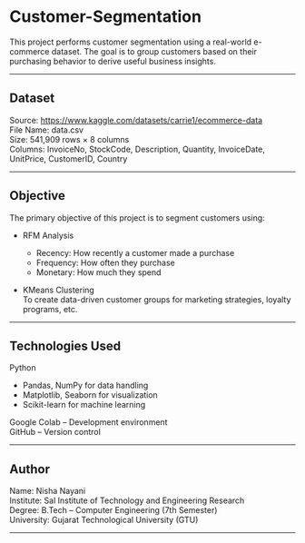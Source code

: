 # Customer-Segmentation

This project performs customer segmentation using a real-world e-commerce dataset. The goal is to group customers based on their purchasing behavior to derive useful business insights.

---

## Dataset

Source: https://www.kaggle.com/datasets/carrie1/ecommerce-data  
File Name: data.csv  
Size: 541,909 rows × 8 columns  
Columns: InvoiceNo, StockCode, Description, Quantity, InvoiceDate, UnitPrice, CustomerID, Country

---

## Objective

The primary objective of this project is to segment customers using:

- RFM Analysis  
  - Recency: How recently a customer made a purchase  
  - Frequency: How often they purchase  
  - Monetary: How much they spend

- KMeans Clustering  
  To create data-driven customer groups for marketing strategies, loyalty programs, etc.

---

## Technologies Used

Python  
- Pandas, NumPy for data handling  
- Matplotlib, Seaborn for visualization  
- Scikit-learn for machine learning  

Google Colab – Development environment  
GitHub – Version control

---

## Author

Name: Nisha Nayani  
Institute: Sal Institute of Technology and Engineering Research  
Degree: B.Tech – Computer Engineering (7th Semester)  
University: Gujarat Technological University (GTU)

---


